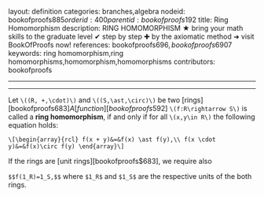 layout: definition
categories: branches,algebra
nodeid: bookofproofs$885
orderid: 400
parentid: bookofproofs$192
title: Ring Homomorphism
description: RING HOMOMORPHISM ★ bring your math skills to the graduate level ✔ step by step ✚ by the axiomatic method ➜ visit BookOfProofs now!
references: bookofproofs$696,bookofproofs$6907
keywords: ring homomorphism,ring homomorphisms,homomorphism,homomorphisms
contributors: bookofproofs

---


---

Let `\((R, +,\cdot)\)` and `\((S,\ast,\circ)\)` be two [rings][bookofproofs$683] A [function][bookofproofs$592] `\(f:R\rightarrow S\)` is called a **ring homomorphism**, if and only if for all `\(x,y\in R\)` the following equation holds:

`\[\begin{array}{rcl}
f(x + y)&=&f(x) \ast f(y),\\
f(x \cdot y)&=&f(x)\circ f(y)
\end{array}\]`

If the rings are [unit rings][bookofproofs$683], we require also

`$$f(1_R)=1_S,$$`
where `$1_R$` and `$1_S$` are the respective units of the both rings.
